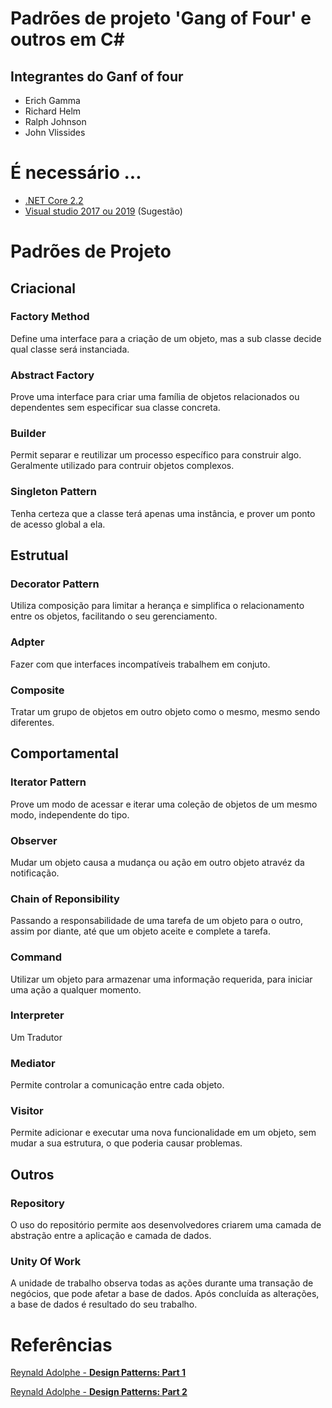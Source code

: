 # Padrões de projeto 'Gang of Four' e outros em C#

## Integrantes do Ganf of four
- Erich Gamma
- Richard Helm
- Ralph Johnson
- John Vlissides

# É necessário ...
- [.NET Core 2.2](https://dotnet.microsoft.com/download/dotnet-core/2.2)
- [Visual studio 2017 ou 2019](https://visualstudio.microsoft.com/pt-br/) (Sugestão)
 
# Padrões de Projeto

## Criacional

### Factory Method

Define uma interface para a criação de um objeto, mas a sub classe decide qual classe será instanciada.

### Abstract Factory

Prove uma interface para criar uma família de objetos relacionados ou dependentes sem especificar sua classe concreta.

### Builder

Permit separar e reutilizar um processo específico para construir algo. Geralmente utilizado para contruir objetos complexos.

### Singleton Pattern

Tenha certeza que a classe terá apenas uma instância, e prover um ponto de acesso global a ela.

## Estrutual

### Decorator Pattern

Utiliza composição para limitar a herança e simplifica  o relacionamento entre os objetos, facilitando o seu gerenciamento.

### Adpter

Fazer com que interfaces incompatíveis trabalhem em conjuto.
    
### Composite

Tratar um grupo de objetos em outro objeto como o mesmo, mesmo sendo diferentes.
    
## Comportamental

### Iterator Pattern

Prove um modo de acessar e iterar uma coleção de objetos de um mesmo modo, independente do tipo.

### Observer

Mudar um objeto causa a mudança ou ação em outro objeto atravéz da notificação.

### Chain of Reponsibility

Passando a responsabilidade de uma tarefa de um objeto para o outro, assim por diante, até que um objeto aceite e complete a tarefa.
    
### Command

Utilizar um objeto para armazenar uma informação requerida, para iniciar uma ação a qualquer momento.
    
### Interpreter 

Um Tradutor
    
### Mediator

Permite controlar a comunicação entre cada objeto.
    
 ### Visitor

Permite adicionar e executar uma nova funcionalidade em um objeto, sem mudar a sua estrutura, o que poderia causar problemas.

## Outros

### Repository 

O uso do repositório permite aos desenvolvedores criarem uma camada de abstração entre a aplicação e camada de dados.

### Unity Of Work

A unidade de trabalho observa todas as ações durante uma transação de negócios, que pode afetar a base de dados.
Após concluída as alterações, a base de dados é resultado do seu trabalho.

# Referências

[Reynald Adolphe - **Design Patterns: Part 1**](https://www.linkedin.com/learning/c-sharp-design-patterns-part-1/next-steps)

[Reynald Adolphe - **Design Patterns: Part 2**](https://www.linkedin.com/learning/c-sharp-design-patterns-part-2/welcome)
